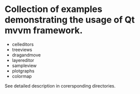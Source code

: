 # Collection of examples demonstrating the usage of Qt mvvm framework.

+ celleditors
+ treeviews
+ dragandmove
+ layereditor
+ sampleview
+ plotgraphs
+ colormap

See detailed description in corersponding directories.


